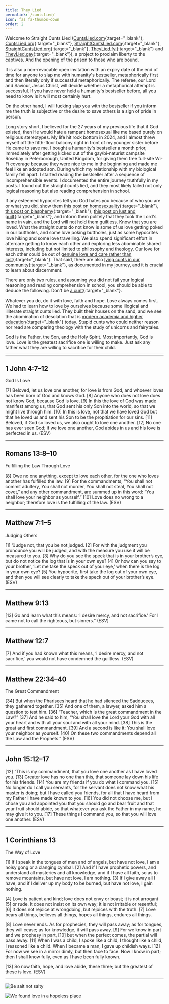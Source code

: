 ```yaml
---
title: They Lied
permalink: /cuntslied/
icon: fas fa-thumbs-down
order: 2
---
```


Welcome to Straight Cunts Lied ([CuntsLied.com](https://cuntslied.com){:target="_blank"}, [CuntsLied.org](https://cuntslied.org){:target="_blank"}, [StraightCuntsLied.com](https://straightcuntslied.com){:target="_blank"}, [StraightCuntsLied.org](https://straightcuntslied.org){:target="_blank"}, [TheyLied.fyi](https://theylied.fyi){:target="_blank"} and [TheyLied.gay](https://theylied.gay){:target="_blank"}), a project to proclaim liberty to the captives. And the opening of the prison to those who are bound.

It is also a non-revocable open invitation with an expiry date of the end of time for anyone to slap me with humanity's bestseller, metaphorically first and then literally only if successful metaphorically. The referee, our Lord and Saviour, Jesus Christ, will decide whether a metaphorical attempt is successful. If you have never held a humanity's bestseller before, all you need to know is it will most certainly hurt.

On the other hand, I will fucking slap you with the bestseller if you inform me the truth is subjective or the desire to save others is a sign of pride in person.

Long story short, I believed for the 27 years of my previous life that if God existed, then He would hate a rampant homosexual like me based purely on religious stereotypes. My life hit rock bottom in 2024, and I almost threw myself off the fifth-floor balcony right in front of my younger sister before He came to save me. I bought a humanity's bestseller a month prior, immediately after getting kicked out of the gay/bi-naturist campsite Rosebay in Peterborough, United Kingdom, for giving them free full-site Wi-Fi coverage because they were nice to me in the beginning and made me feel like an adopted son. During which my relationship with my biological family fell apart. I started reading the bestseller after a sequence of incomprehensible events. I documented the entire journey truthfully in my posts. I found out the straight cunts lied, and they most likely failed not only logical reasoning but also reading comprehension in school.

If any esteemed hypocrites tell you God hates you because of who you are or what you did, show them [this post on homosexuality](../posts/on-homosexuality/){:target="_blank"}, [this post on blasphemy](../posts/on-blasphemy/){:target="_blank"}, [this post on lust and guilt](../posts/on-lust-and-guilt/){:target="_blank"}, and inform them politely that they took the Lord's name in vain, and the Lord will not hold them guiltless. Know that you are loved. What the straight cunts do not know is some of us love getting poked in our buttholes, and some love poking buttholes, just as some hypocrites love hiking and some love travelling. We also spend significant effort in aftercare getting to know each other and exploring less abominable shared interests, including but not limited to philosophy and theology. Our love for each other could be out of [genuine love and care rather than lust](../posts/on-sexual-theology/){:target="_blank"}. That said, there are also [lying cunts in our community](../posts/on-background-music/){:target="_blank"}, as documented in my journey, and it is crucial to learn about discernment.

There are only two rules, and assuming you did not fail your logical reasoning and reading comprehension in school, you should be able to deduce the following. Don't be [a cunt](../posts/on-commandments-and-the-law/#definition-of-a-cunt){:target="_blank"}.

Whatever you do, do it with love, faith and hope. Love always comes first. We had to learn how to love by ourselves because some illogical and illiterate straight cunts lied. They built their houses on the sand, and we see the abomination of desolation that is [modern academia and higher education](../posts/on-faith-precedes-reason/){:target="_blank"} today. Stupid cunts who could neither reason nor read are comparing theology with the study of unicorns and fairytales.

God is the Father, the Son, and the Holy Spirit. Most importantly, God is love. Love is the greatest sacrifice one is willing to make. Just ask any father what they are willing to sacrifice for their child.

---

## 1 John 4:7–12

God Is Love

[7] Beloved, let us love one another, for love is from God, and whoever loves has been born of God and knows God. [8] Anyone who does not love does not know God, because God is love. [9] In this the love of God was made manifest among us, that God sent his only Son into the world, so that we might live through him. [10] In this is love, not that we have loved God but that he loved us and sent his Son to be the propitiation for our sins. [11] Beloved, if God so loved us, we also ought to love one another. [12] No one has ever seen God; if we love one another, God abides in us and his love is perfected in us. (ESV)

---

## Romans 13:8–10

Fulfilling the Law Through Love

[8] Owe no one anything, except to love each other, for the one who loves another has fulfilled the law. [9] For the commandments, “You shall not commit adultery, You shall not murder, You shall not steal, You shall not covet,” and any other commandment, are summed up in this word: “You shall love your neighbor as yourself.” [10] Love does no wrong to a neighbor; therefore love is the fulfilling of the law. (ESV)

---

## Matthew 7:1–5

Judging Others

[1] “Judge not, that you be not judged. [2] For with the judgment you pronounce you will be judged, and with the measure you use it will be measured to you. [3] Why do you see the speck that is in your brother’s eye, but do not notice the log that is in your own eye? [4] Or how can you say to your brother, ‘Let me take the speck out of your eye,’ when there is the log in your own eye? [5] You hypocrite, first take the log out of your own eye, and then you will see clearly to take the speck out of your brother’s eye. (ESV)

---

## Matthew 9:13

[13] Go and learn what this means: ‘I desire mercy, and not sacrifice.’ For I came not to call the righteous, but sinners.” (ESV)

---

## Matthew 12:7

[7] And if you had known what this means, ‘I desire mercy, and not sacrifice,’ you would not have condemned the guiltless. (ESV)

---

## Matthew 22:34–40

The Great Commandment

[34] But when the Pharisees heard that he had silenced the Sadducees, they gathered together. [35] And one of them, a lawyer, asked him a question to test him. [36] “Teacher, which is the great commandment in the Law?” [37] And he said to him, “You shall love the Lord your God with all your heart and with all your soul and with all your mind. [38] This is the great and first commandment. [39] And a second is like it: You shall love your neighbor as yourself. [40] On these two commandments depend all the Law and the Prophets.” (ESV)

---

## John 15:12–17

[12] “This is my commandment, that you love one another as I have loved you. [13] Greater love has no one than this, that someone lay down his life for his friends. [14] You are my friends if you do what I command you. [15] No longer do I call you servants, for the servant does not know what his master is doing; but I have called you friends, for all that I have heard from my Father I have made known to you. [16] You did not choose me, but I chose you and appointed you that you should go and bear fruit and that your fruit should abide, so that whatever you ask the Father in my name, he may give it to you. [17] These things I command you, so that you will love one another. (ESV)

---

## 1 Corinthians 13

The Way of Love

[1] If I speak in the tongues of men and of angels, but have not love, I am a noisy gong or a clanging cymbal. [2] And if I have prophetic powers, and understand all mysteries and all knowledge, and if I have all faith, so as to remove mountains, but have not love, I am nothing. [3] If I give away all I have, and if I deliver up my body to be burned, but have not love, I gain nothing.

[4] Love is patient and kind; love does not envy or boast; it is not arrogant [5] or rude. It does not insist on its own way; it is not irritable or resentful; [6] it does not rejoice at wrongdoing, but rejoices with the truth. [7] Love bears all things, believes all things, hopes all things, endures all things.

[8] Love never ends. As for prophecies, they will pass away; as for tongues, they will cease; as for knowledge, it will pass away. [9] For we know in part and we prophesy in part, [10] but when the perfect comes, the partial will pass away. [11] When I was a child, I spoke like a child, I thought like a child, I reasoned like a child. When I became a man, I gave up childish ways. [12] For now we see in a mirror dimly, but then face to face. Now I know in part; then I shall know fully, even as I have been fully known.

[13] So now faith, hope, and love abide, these three; but the greatest of these is love. (ESV)

---

![Be salt not salty](/x7PwBJs5Kzs2yCz3S2.jpg)

![We found love in a hopeless place](/f8a4QV5GXS7QE48Haq.png)
